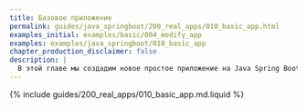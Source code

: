 ```yaml
---
title: Базовое приложение
permalink: guides/java_springboot/200_real_apps/010_basic_app.html
examples_initial: examples/basic/004_modify_app
examples: examples/java_springboot/010_basic_app
chapter_production_disclaimer: false
description: |
  В этой главе мы создадим новое простое приложение на Java Spring Boot, которое по мере прохождения следующих глав будет наращивать функциональность, пока не станет похожим на реальное приложение, на котором мы продемонстрируем лучшие практики организации приложений и CI/CD с werf.
---
```


{% include guides/200_real_apps/010_basic_app.md.liquid %}
